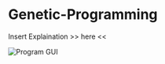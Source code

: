 # Genetic-Programming

Insert Explaination >> here <<

![Program GUI](https://github.com/LeeTaylorNewcastle/Genetic-Programming/blob/main/imgs/gui.png?raw=true)
